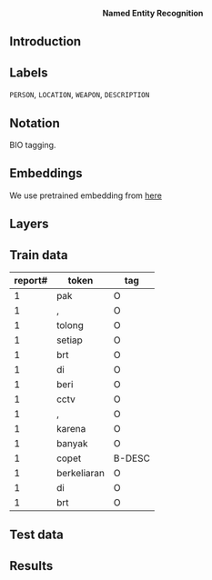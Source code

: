<p align="center"><b>Named Entity Recognition</b></p>

## Introduction

## Labels
`PERSON`, `LOCATION`, `WEAPON`, `DESCRIPTION`

## Notation
BIO tagging.

## Embeddings
We use pretrained embedding from [here](https://tfhub.dev/google/nnlm-id-dim50-with-normalization/2)

## Layers


## Train data
report#  | token | tag
--- | --- | ---
1 | pak | O
1 | , | O
1 | tolong | O
1 | setiap | O
1 | brt | O
1 | di | O
1 | beri | O
1 | cctv | O
1 | , | O
1 | karena | O
1 | banyak | O
1 | copet | B-DESC
1 | berkeliaran | O
1 | di | O
1 | brt | O


## Test data


## Results
